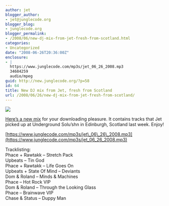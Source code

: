 ```yaml
---
author: jet
blogger_author:
- jet@junglecode.org
blogger_blog:
- junglecode.org
blogger_permalink:
- /2008/06/new-dj-mix-from-jet-fresh-from-scotland.html
categories:
- Uncategorized
date: "2008-06-26T20:36:00Z"
enclosure:
- |
  https://www.junglecode.com/mp3s/jet_06_26_2008.mp3
  34684259
  audio/mpeg
guid: http://new.junglecode.org/?p=58
id: 64
title: New DJ mix from Jet, fresh from Scotland
url: /2008/06/26/new-dj-mix-from-jet-fresh-from-scotland/
---
```


![](https://www.junglecode.com/images/blog/calculator_1.jpg)

[Here’s a new mix](https://www.junglecode.com/mp3s/jet_06_26_2008.mp3) for your downloading pleasure. It contains tracks that Jet picked up at Underground Solu’shn in Edinburgh, Scotland last week. Enjoy!

[https://www.junglecode.com/mp3s/jet\_06\_26\_2008.mp3](https://www.junglecode.com/mp3s/jet_06_26_2008.mp3)

Tracklisting:  
Phace + Rawtakk – Stretch Pack  
Upbeats – Tin God  
Phace + Rawtakk – Life Goes On  
Upbeats + State Of Mind – Deviants  
Dom & Roland – Minds & Machines  
Phace – Hot Rock VIP  
Dom & Roland – Through the Looking Glass  
Phace – Brainwave VIP  
Chase & Status – Duppy Man